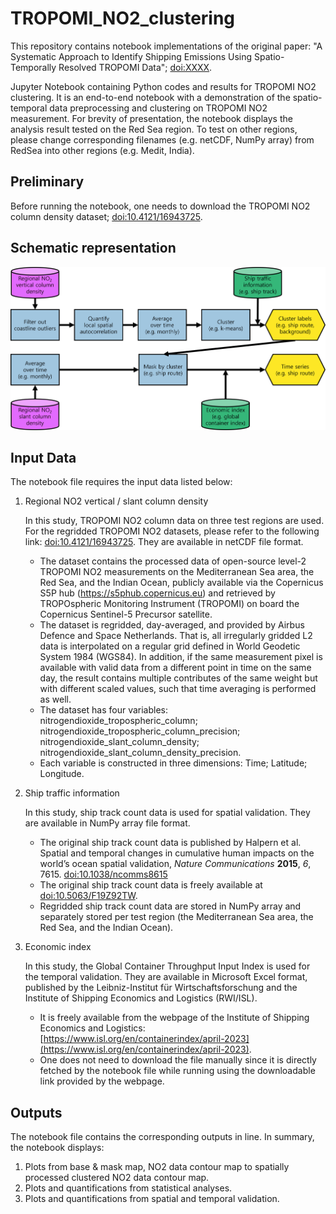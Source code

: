 # TROPOMI_NO2_clustering

This repository contains notebook implementations of the original paper: "A Systematic Approach to Identify Shipping Emissions Using Spatio-Temporally Resolved TROPOMI Data"; [doi:XXXX](https://doi.org/XXXX).

Jupyter Notebook containing Python codes and results for TROPOMI NO2 clustering.
It is an end-to-end notebook with a demonstration of the spatio-temporal data preprocessing and clustering on TROPOMI NO2 measurement.
For brevity of presentation, the notebook displays the analysis result tested on the Red Sea region.
To test on other regions, please change corresponding filenames (e.g. netCDF, NumPy array) from RedSea into other regions (e.g. Medit, India).

## Preliminary
Before running the notebook, one needs to download the TROPOMI NO2 column density dataset; [doi:10.4121/16943725](https://doi.org/10.4121/16943725).

## Schematic representation
![schematic representation](scheme.png)

## Input Data
The notebook file requires the input data listed below:

1. Regional NO2 vertical / slant column density

    In this study, TROPOMI NO2 column data on three test regions are used.
    For the regridded TROPOMI NO2 datasets, please refer to the following link: [doi:10.4121/16943725](https://doi.org/10.4121/16943725). They are available in netCDF file format.
   
    - The dataset contains the processed data of open-source level-2 TROPOMI NO2 measurements on the Mediterranean Sea area, the Red Sea, and the Indian Ocean, publicly available via the Copernicus S5P hub (https://s5phub.copernicus.eu) and retrieved by TROPOspheric Monitoring Instrument (TROPOMI) on board the Copernicus Sentinel-5 Precursor satellite.
    - The dataset is regridded, day-averaged, and provided by Airbus Defence and Space Netherlands. That is, all irregularly gridded L2 data is interpolated on a regular grid defined in World Geodetic System 1984 (WGS84). In addition, if the same measurement pixel is available with valid data from a different point in time on the same day, the result contains multiple contributes of the same weight but with different scaled values, such that time averaging is performed as well.
    - The dataset has four variables: nitrogendioxide_tropospheric_column; nitrogendioxide_tropospheric_column_precision; nitrogendioxide_slant_column_density; nitrogendioxide_slant_column_density_precision.
    - Each variable is constructed in three dimensions: Time; Latitude; Longitude.

2. Ship traffic information

    In this study, ship track count data is used for spatial validation. They are available in NumPy array file format.
    
    - The original ship track count data is published by Halpern et al. Spatial and temporal changes in cumulative human impacts on the world’s ocean spatial validation, *Nature Communications* **2015**, *6*, 7615. [doi:10.1038/ncomms8615](https://doi.org/10.1038/ncomms8615)
    - The original ship track count data is freely available at [doi:10.5063/F19Z92TW](https://doi.org/10.5063/F19Z92TW).
    - Regridded ship track count data are stored in NumPy array and separately stored per test region (the Mediterranean Sea area, the Red Sea, and the Indian Ocean).

3. Economic index
    
    In this study, the Global Container Throughput Input Index is used for the temporal validation. They are available in Microsoft Excel format, published by  the Leibniz-Institut für Wirtschaftsforschung and the Institute of Shipping Economics and Logistics (RWI/ISL).
    
    - It is freely available from the webpage of the Institute of Shipping Economics and Logistics: [https://www.isl.org/en/containerindex/april-2023](https://www.isl.org/en/containerindex/april-2023).
    - One does not need to download the file manually since it is directly fetched by the notebook file while running using the downloadable link provided by the webpage.    
    
## Outputs
The notebook file contains the corresponding outputs in line. In summary, the notebook displays:

1. Plots from base & mask map, NO2 data contour map to spatially processed clustered NO2 data contour map.
2. Plots and quantifications from statistical analyses.
3. Plots and quantifications from spatial and temporal validation.
